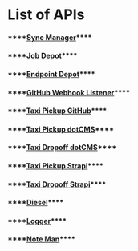 # List of APIs

#### \*\*\*\*[**Sync Manager**](https://documenter.getpostman.com/view/11567600/T1DmCy6x?version=latest)\*\*\*\*

#### \*\*\*\*[**Job Depot**](https://documenter.getpostman.com/view/11567600/T1DmCy2g?version=latest)\*\*\*\*

#### \*\*\*\*[**Endpoint Depot**](https://documenter.getpostman.com/view/11567600/T1DmCy2e?version=latest)\*\*\*\*

#### \*\*\*\*[**GitHub Webhook Listener**](https://documenter.getpostman.com/view/11567600/T1DmCy2c?version=latest)\*\*\*\*

#### \*\*\*\*[**Taxi Pickup GitHub**](https://documenter.getpostman.com/view/11567600/T1DmCy2b?version=latest)\*\*\*\*

#### \*\*\*\*[**Taxi Pickup dotCMS**](https://documenter.getpostman.com/view/11567600/T1DmCy2X?version=latest)\*\*\*\*

#### \*\*\*\*[**Taxi Dropoff dotCMS**](https://documenter.getpostman.com/view/11567600/T1DmCyBV?version=latest)\*\*\*\*

#### \*\*\*\*[**Taxi Pickup Strapi**](https://documenter.getpostman.com/view/11567600/Tz5s3bnC)\*\*\*\*

#### \*\*\*\*[**Taxi Dropoff Strapi**](https://documenter.getpostman.com/view/11567600/Tz5s3bnD)\*\*\*\*

#### \*\*\*\*[**Diesel**](https://documenter.getpostman.com/view/11567600/T1DmDJte?version=latest)\*\*\*\*

#### \*\*\*\*[**Logger**](https://documenter.getpostman.com/view/11567600/TVspkptb)\*\*\*\*

#### \*\*\*\*[**Note Man**](https://documenter.getpostman.com/view/11567600/TVsuDnVk%20)\*\*\*\*

